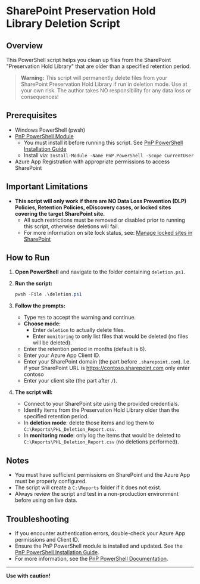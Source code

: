 # SharePoint Preservation Hold Library Deletion Script

## Overview
This PowerShell script helps you clean up files from the SharePoint "Preservation Hold Library" that are older than a specified retention period.

> **Warning:**
> This script will permanently delete files from your SharePoint Preservation Hold Library if run in deletion mode. Use at your own risk. The author takes NO responsibility for any data loss or consequences!

## Prerequisites
- Windows PowerShell (pwsh)
- [PnP PowerShell Module](https://pnp.github.io/powershell/)
    - You must install it before running this script. See [PnP PowerShell Installation Guide](https://pnp.github.io/powershell/index.html)
    - Install via: `Install-Module -Name PnP.PowerShell -Scope CurrentUser`
- Azure App Registration with appropriate permissions to access SharePoint

## Important Limitations
- **This script will only work if there are NO Data Loss Prevention (DLP) Policies, Retention Policies, eDiscovery cases, or locked sites covering the target SharePoint site.**
    - All such restrictions must be removed or disabled prior to running this script, otherwise deletions will fail.
    - For more information on site lock status, see: [Manage locked sites in SharePoint](https://learn.microsoft.com/en-us/sharepoint/manage-lock-status)

## How to Run
1. **Open PowerShell** and navigate to the folder containing `deletion.ps1`.

2. **Run the script:**
   ```powershell
   pwsh -File .\deletion.ps1
   ```

3. **Follow the prompts:**
   - Type `YES` to accept the warning and continue.
   - **Choose mode:**
     - Enter `deletion` to actually delete files.
     - Enter `monitoring` to only list files that would be deleted (no files will be deleted).
   - Enter the retention period in months (default is 6).
   - Enter your Azure App Client ID.
   - Enter your SharePoint domain (the part before `.sharepoint.com`). I.e. if your SharePoint URL is https://contoso.sharepoint.com only enter contoso
   - Enter your client site (the part after `/`).

4. **The script will:**
   - Connect to your SharePoint site using the provided credentials.
   - Identify items from the Preservation Hold Library older than the specified retention period.
   - In **deletion mode**: delete those items and log them to `C:\Reports\PHL_Deletion_Report.csv`.
   - In **monitoring mode**: only log the items that would be deleted to `C:\Reports\PHL_Deletion_Report.csv` (no deletions performed).

## Notes
- You must have sufficient permissions on SharePoint and the Azure App must be properly configured.
- The script will create a `C:\Reports` folder if it does not exist.
- Always review the script and test in a non-production environment before using on live data.

## Troubleshooting
- If you encounter authentication errors, double-check your Azure App permissions and Client ID.
- Ensure the PnP PowerShell module is installed and updated. See the [PnP PowerShell Installation Guide](https://pnp.github.io/powershell/index.html).
- For more information, see the [PnP PowerShell Documentation](https://pnp.github.io/powershell/).

---

**Use with caution!**
